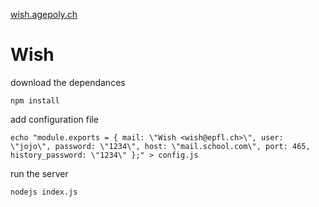 [wish.agepoly.ch](https://wish.agepoly.ch/)

# Wish

download the dependances

    npm install

add configuration file

    echo "module.exports = { mail: \"Wish <wish@epfl.ch>\", user: \"jojo\", password: \"1234\", host: \"mail.school.com\", port: 465, history_password: \"1234\" };" > config.js

run the server

    nodejs index.js
